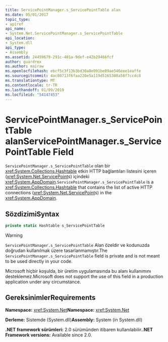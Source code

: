 ```yaml
---
title: ServicePointManager.s_ServicePointTable alan
ms.date: 05/01/2017
topic_type:
- apiref
api_name:
- System.Net.ServicePointManager.s_ServicePointTable
api_location:
- System.dll
api_type:
- Assembly
ms.assetid: 24459679-291c-401a-9def-e42b29466fcf
author: guardrex
ms.author: mairaw
ms.openlocfilehash: ebcf5c3f13b3bd30a8e091be09ae546eee1eaffe
ms.sourcegitcommit: 4ac80713f6faa220e5a119d5165308a58f7ccdc8
ms.translationtype: MT
ms.contentlocale: tr-TR
ms.lasthandoff: 01/09/2019
ms.locfileid: "54147453"
---
```

# <a name="servicepointmanagersservicepointtable-field"></a><span data-ttu-id="fa2fe-102">ServicePointManager.s\_ServicePointTable alan</span><span class="sxs-lookup"><span data-stu-id="fa2fe-102">ServicePointManager.s\_ServicePointTable Field</span></span>

<span data-ttu-id="fa2fe-103">`ServicePointManager.s_ServicePointTable` olan bir <xref:System.Collections.Hashtable> etkin HTTP bağlantıları listesini içeren (<xref:System.Net.ServicePoint>s) içindeki <xref:System.AppDomain>.</span><span class="sxs-lookup"><span data-stu-id="fa2fe-103">`ServicePointManager.s_ServicePointTable` is a <xref:System.Collections.Hashtable> that contains the list of active HTTP connections (<xref:System.Net.ServicePoint>s) in the <xref:System.AppDomain>.</span></span>

## <a name="syntax"></a><span data-ttu-id="fa2fe-104">Sözdizimi</span><span class="sxs-lookup"><span data-stu-id="fa2fe-104">Syntax</span></span>
  
```csharp  
private static Hashtable s_ServicePointTable
```

> [!WARNING]
> <span data-ttu-id="fa2fe-105">`ServicePointManager.s_ServicePointTable` Alan özeldir ve kodunuzda doğrudan kullanılmak üzere tasarlanmamıştır.</span><span class="sxs-lookup"><span data-stu-id="fa2fe-105">The `ServicePointManager.s_ServicePointTable` field is private and is not meant to be used directly in your code.</span></span>
> 
> <span data-ttu-id="fa2fe-106">Microsoft hiçbir koşulda, bir üretim uygulamasında bu alanı kullanımını desteklemez.</span><span class="sxs-lookup"><span data-stu-id="fa2fe-106">Microsoft does not support the use of this field in a production application under any circumstance.</span></span>

## <a name="requirements"></a><span data-ttu-id="fa2fe-107">Gereksinimler</span><span class="sxs-lookup"><span data-stu-id="fa2fe-107">Requirements</span></span>

<span data-ttu-id="fa2fe-108">**Namespace:** <xref:System.Net></span><span class="sxs-lookup"><span data-stu-id="fa2fe-108">**Namespace:** <xref:System.Net></span></span>

<span data-ttu-id="fa2fe-109">**Derleme:** Sistemde (System.dll)</span><span class="sxs-lookup"><span data-stu-id="fa2fe-109">**Assembly:** System (in System.dll)</span></span>

<span data-ttu-id="fa2fe-110">**.NET framework sürümleri:** 2.0 sürümünden itibaren kullanılabilir.</span><span class="sxs-lookup"><span data-stu-id="fa2fe-110">**.NET Framework versions:** Available since 2.0.</span></span>
